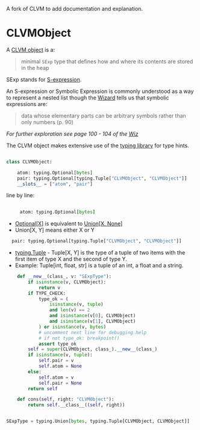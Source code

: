 A fork of CLVM to add documentation and explanation. 

# CLVMObject 

A [CLVM object](https://github.com/b0mTrady/clvm/blob/develop/clvm/CLVMObject.py#L2) is a:

> minimal `SExp` type that defines how and where its contents are stored in the heap

SExp stands for [S-expression](https://www.cs.unm.edu/~luger/ai-final2/LISP/CH%2011_S-expressions,%20The%20Syntax%20of%20Lisp.pdf). 

An S-expression or Symbolic Expression is commonly understood as a way to represent a nested list though the [Wizard](https://web.mit.edu/alexmv/6.037/sicp.pdf) tells us that symbolic expressions are:

> data whose elementary parts can be arbitrary symbols rather than only numbers (p. 90) 

*For further exploration see page 100 - 104 of the [Wiz](https://web.mit.edu/alexmv/6.037/sicp.pdf)*



The CLVM object makes extensive use of the [typing library](https://docs.python.org/3/library/typing.html) for type hints. 

```python

class CLVMObject:

    atom: typing.Optional[bytes]
    pair: typing.Optional[typing.Tuple["CLVMObject", "CLVMObject"]]
    __slots__ = ["atom", "pair"]

```

line by line:

```python
    
     atom: typing.Optional[bytes]
```
* [Optional[X]](https://docs.python.org/3/library/typing.html#typing.Optional) is equivalent to [Union[X, None]](https://docs.python.org/3/library/typing.html#typing.Union) 
* Union[X, Y] means either X or Y

```python
  pair: typing.Optional[typing.Tuple["CLVMObject", "CLVMObject"]]
```

* [typing.Tuple](https://docs.python.org/3/library/typing.html#typing.Tuple) - Tuple[X, Y] is the type of a tuple of two items with the first item of type X and the second of type Y.
* Example: Tuple[int, float, str] is a tuple of an int, a float and a string.


```python
    def __new__(class_, v: "SExpType"):
        if isinstance(v, CLVMObject):
            return v
        if TYPE_CHECK:
            type_ok = (
                isinstance(v, tuple)
                and len(v) == 2
                and isinstance(v[0], CLVMObject)
                and isinstance(v[1], CLVMObject)
            ) or isinstance(v, bytes)
            # uncomment next line for debugging help
            # if not type_ok: breakpoint()
            assert type_ok
        self = super(CLVMObject, class_).__new__(class_)
        if isinstance(v, tuple):
            self.pair = v
            self.atom = None
        else:
            self.atom = v
            self.pair = None
        return self

    def cons(self, right: "CLVMObject"):
        return self.__class__((self, right))


SExpType = typing.Union[bytes, typing.Tuple[CLVMObject, CLVMObject]]

```
